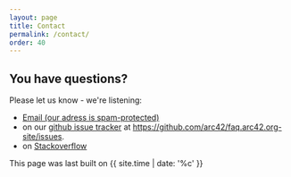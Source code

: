 ```yaml
---
layout: page
title: Contact
permalink: /contact/
order: 40
---
```


## You have questions?

Please let us know - we're listening:


* <a href="xmxaxixlxtxo:ixnxfxox@xaxrxcx4x2x.xdxex" onmouseover="this.href=this.href.replace(/x/g,'');"><i class="fa fa-fw fa-envelope"></i>Email (our adress is spam-protected)</a>
* on our [<i class="fa fa-fw fa-github"></i>github issue tracker](https://github.com/arc42/quality.arc42.org-site/issues) at https://github.com/arc42/faq.arc42.org-site/issues.
* on [<i class="fa fa-fw fa-stack-overflow"></i>Stackoverflow](https://stackoverflow.com/questions/tagged/arc42)


This page was last built on {{ site.time | date: '%c' }}
